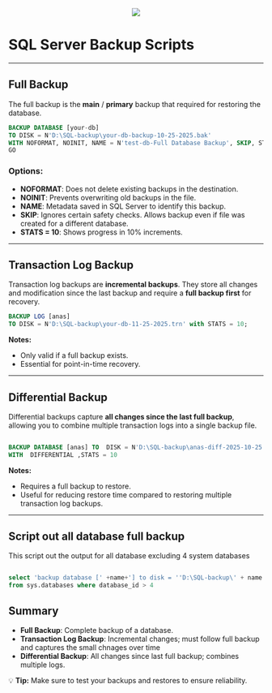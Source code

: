 <p align="center">
  <img src="https://readme-typing-svg.herokuapp.com?size=22&duration=4000&color=00C7B7&center=true&vCenter=true&width=650&lines=Backup;" />
</p>




# SQL Server Backup Scripts

---

## Full Backup

The full backup is the **main** / **primary** backup that required for restoring the database.  

```sql
BACKUP DATABASE [your-db] 
TO DISK = N'D:\SQL-backup\your-db-backup-10-25-2025.bak' 
WITH NOFORMAT, NOINIT, NAME = N'test-db-Full Database Backup', SKIP, STATS = 10;
GO
```

### Options:
- **NOFORMAT**: Does not delete existing backups in the destination.  
- **NOINIT**: Prevents overwriting old backups in the file.  
- **NAME**: Metadata saved in SQL Server to identify this backup.  
- **SKIP**: Ignores certain safety checks. Allows backup even if file was created for a different database.  
- **STATS = 10**: Shows progress in 10% increments.

---

## Transaction Log Backup

Transaction log backups are **incremental backups**. They store all changes and modification since the last backup and require a **full backup first** for recovery.

```sql
BACKUP LOG [anas] 
TO DISK = N'D:\SQL-backup\your-db-11-25-2025.trn' with STATS = 10;

```

**Notes:**
- Only valid if a full backup exists.  
- Essential for point-in-time recovery.

---

## Differential Backup

Differential backups capture **all changes since the last full backup**, allowing you to combine multiple transaction logs into a single backup file.

```sql

BACKUP DATABASE [anas] TO  DISK = N'D:\SQL-backup\anas-diff-2025-10-25.bak' 
WITH  DIFFERENTIAL ,STATS = 10
```
**Notes:**
- Requires a full backup to restore.  
- Useful for reducing restore time compared to restoring multiple transaction log backups.

---


## Script out all database full backup

This script out the output for all database excluding 4 system databases

```sql

select 'backup database [' +name+'] to disk = ''D:\SQL-backup\' + name +'.bak'' with stats = 15, compression;'
from sys.databases where database_id > 4

```





## Summary

- **Full Backup**: Complete backup of a database.  
- **Transaction Log Backup**: Incremental changes; must follow full backup and captures the small chnages over time 
- **Differential Backup**: All changes since last full backup; combines multiple logs.  

💡 **Tip:** Make sure to test your backups and restores to ensure reliability.

